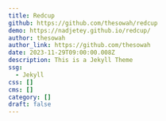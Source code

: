 ```yaml
---
title: Redcup
github: https://github.com/thesowah/redcup
demo: https://nadjetey.github.io/redcup/
author: thesowah
author_link: https://github.com/thesowah
date: 2023-11-29T09:00:00.008Z
description: This is a Jekyll Theme
ssg:
  - Jekyll
css: []
cms: []
category: []
draft: false
---
```

